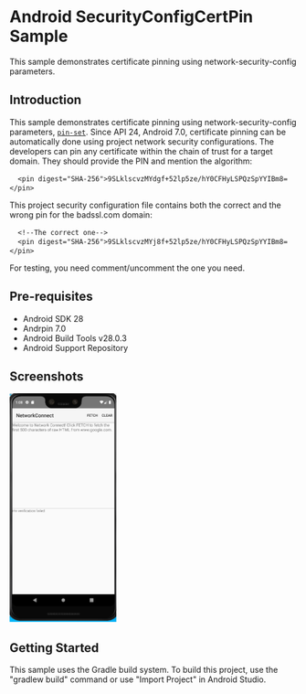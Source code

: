 
Android SecurityConfigCertPin Sample
===================================

This sample demonstrates certificate pinning using network-security-config parameters.

Introduction
------------

This sample demonstrates certificate pinning using network-security-config parameters,
[`pin-set`][1]. Since API 24, Android 7.0, certificate pinning can be automatically done using
project network security configurations.
The developers can pin any certificate within the chain of trust for a target domain. They
should provide the PIN and mention the algorithm:

      <pin digest="SHA-256">9SLklscvzMYdgf+52lp5ze/hY0CFHyLSPQzSpYYIBm8=</pin>

This project security configuration file contains both the correct and the wrong pin for
the badssl.com domain:

      <!--The correct one-->
      <pin digest="SHA-256">9SLklscvzMYj8f+52lp5ze/hY0CFHyLSPQzSpYYIBm8=</pin>
      
For testing, you need comment/uncomment the one you need.

[1]: https://developer.android.com/training/articles/security-config

Pre-requisites
--------------

- Android SDK 28
- Andrpin 7.0
- Android Build Tools v28.0.3
- Android Support Repository

Screenshots
-------------

<img src="screenshots/SecurityConfig.png" height="400" alt="Screenshot"/> 

Getting Started
---------------

This sample uses the Gradle build system. To build this project, use the
"gradlew build" command or use "Import Project" in Android Studio.
